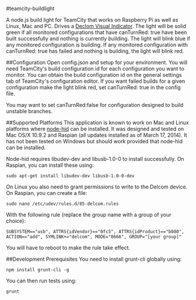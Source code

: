 #teamcity-buildlight

A node.js build light for TeamCity that works on Raspberry Pi as well as Linux, Mac and PC.  Drives a
[Declom Visual Indicator](http://www.delcomproducts.com/products_usblmp.asp).  The light will be solid
green if all monitored configurations that have canTurnRed: true have been built successfully and nothing is currently
building.  The light will blink blue if any monitored configuration is building.  If any monitored configuration with
canTurnRed: true has failed and nothing is building, the light will blink red.

##Configuration
Open config.json and setup for your environment.  You will need TeamCity's build configuration id for each configuration
you want to monitor.  You can obtain the build configuration id on the general settings tab of TeamCity's configuration
editor.  If you want failed builds for a given configuration make the light blink red, set canTurnRed: true in
the config file.

You may want to set canTurnRed:false for configuration designed to build unstable branches.

##Supported Platforms
This application is known to work on Mac and Linux platforms where [node-hid](https://www.npmjs.org/package/node-hid) can
be installed.  It was designed and tested on Mac OS/X 10.9.2 and Raspian (all updates installed as of March 17, 2014).
It has not been tested on Windows but should work provided that node-hid can be installed.

Node-hid requires libudev-dev and libusb-1.0-0 to install successfully.  On Raspian, you can install these using:

```shell
sudo apt-get install libudev-dev libusb-1.0-0-dev
```
On Linux you also need to grant permissions to write to the Delcom device.  On Raspian, you can create a file:

```shell
sudo nano /etc/udev/rules.d/85-delcom.rules
```

With the following rule (replace the group name with a group of your choice):

```shell
SUBSYSTEM=="usb", ATTRS{idVendor}=="0fc5", ATTRS{idProduct}=="b080", ACTION=="add", SYMLINK+="delcom", MODE="0666", GROUP="[your group]"
```

You will have to reboot to make the rule take effect.

##Development Prerequisites
You need to install grunt-cli globally using:

```shell
npm install grunt-cli -g
```

You can then run tests using:

```shell
grunt
```
